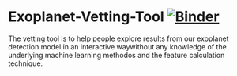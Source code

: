 # Exoplanet-Vetting-Tool    [![Binder](https://mybinder.org/badge_logo.svg)](https://mybinder.org/v2/gh/abhmalik/Exoplanet-Vetting-Tool/master?urlpath=https%3A%2F%2Fgithub.com%2Fabhmalik%2FExoplanet-Vetting-Tool%2Fblob%2Fmaster%2FVetting-Tool.ipynb)

The vetting tool is to help people explore results from our exoplanet detection model in an interactive waywithout any knowledge of the underlying machine learning methodos and the feature calculation technique.
